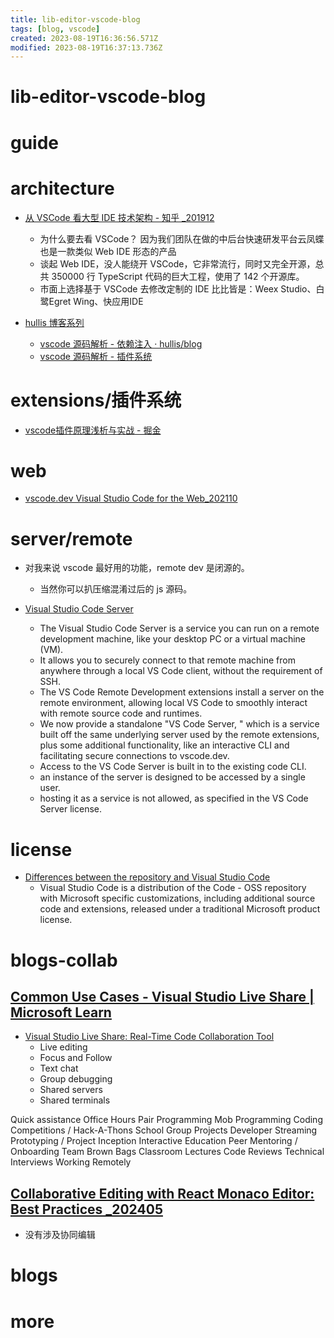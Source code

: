 ```yaml
---
title: lib-editor-vscode-blog
tags: [blog, vscode]
created: 2023-08-19T16:36:56.571Z
modified: 2023-08-19T16:37:13.736Z
---
```


# lib-editor-vscode-blog

# guide

# architecture
- [从 VSCode 看大型 IDE 技术架构 - 知乎 _201912](https://zhuanlan.zhihu.com/p/96041706)
  - 为什么要去看 VSCode？ 因为我们团队在做的中后台快速研发平台云凤蝶也是一款类似 Web IDE 形态的产品
  - 谈起 Web IDE，没人能绕开 VSCode，它非常流行，同时又完全开源，总共 350000 行 TypeScript 代码的巨大工程，使用了 142 个开源库。
  - 市面上选择基于 VSCode 去修改定制的 IDE 比比皆是：Weex Studio、白鹭Egret Wing、快应用IDE

- [hullis 博客系列](https://github.com/wzhudev/blog/issues?q=is%3Aissue)
  - [vscode 源码解析 - 依赖注入 · hullis/blog](https://github.com/hullis/blog/issues/25)
  - [vscode 源码解析 - 插件系统](https://github.com/hullis/blog/issues/37)
# extensions/插件系统
- [vscode插件原理浅析与实战 - 掘金](https://juejin.cn/post/7099838116789387295)
# web
- [vscode.dev Visual Studio Code for the Web_202110](https://code.visualstudio.com/blogs/2021/10/20/vscode-dev)
# server/remote
- 对我来说 vscode 最好用的功能，remote dev 是闭源的。
  - 当然你可以扒压缩混淆过后的 js 源码。

- [Visual Studio Code Server](https://code.visualstudio.com/docs/remote/vscode-server)
  - The Visual Studio Code Server is a service you can run on a remote development machine, like your desktop PC or a virtual machine (VM). 
  - It allows you to securely connect to that remote machine from anywhere through a local VS Code client, without the requirement of SSH.
  - The VS Code Remote Development extensions install a server on the remote environment, allowing local VS Code to smoothly interact with remote source code and runtimes.
  - We now provide a standalone "VS Code Server, " which is a service built off the same underlying server used by the remote extensions, plus some additional functionality, like an interactive CLI and facilitating secure connections to vscode.dev.
  - Access to the VS Code Server is built in to the existing code CLI.
  - an instance of the server is designed to be accessed by a single user.
  - hosting it as a service is not allowed, as specified in the VS Code Server license.
# license
- [Differences between the repository and Visual Studio Code](https://github.com/microsoft/vscode/wiki/Differences-between-the-repository-and-Visual-Studio-Code)
  - Visual Studio Code is a distribution of the Code - OSS repository with Microsoft specific customizations, including additional source code and extensions, released under a traditional Microsoft product license.
# blogs-collab

## [Common Use Cases - Visual Studio Live Share | Microsoft Learn](https://learn.microsoft.com/en-us/visualstudio/liveshare/reference/use-cases)

- [Visual Studio Live Share: Real-Time Code Collaboration Tool](https://visualstudio.microsoft.com/services/live-share/)
  - Live editing
  - Focus and Follow
  - Text chat
  - Group debugging
  - Shared servers
  - Shared terminals

Quick assistance
  Office Hours
Pair Programming
  Mob Programming
  Coding Competitions / Hack-A-Thons
  School Group Projects
  Developer Streaming
  Prototyping / Project Inception
Interactive Education
  Peer Mentoring / Onboarding
  Team Brown Bags
  Classroom Lectures
Code Reviews
Technical Interviews
Working Remotely

## [Collaborative Editing with React Monaco Editor: Best Practices _202405](https://www.dhiwise.com/post/collaborative-editing-with-react-monaco-editor) 

- 没有涉及协同编辑
# blogs

# more
